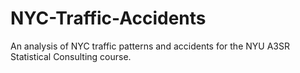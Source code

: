 # NYC-Traffic-Accidents
An analysis of NYC traffic patterns and accidents for the NYU A3SR Statistical Consulting course.
